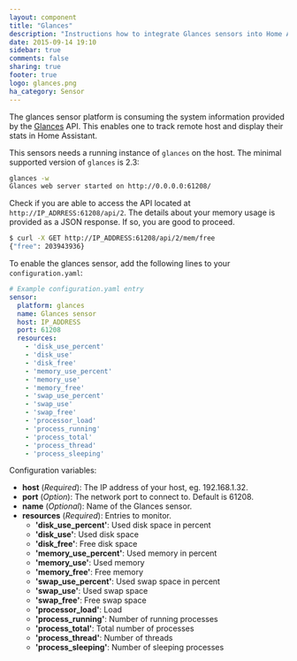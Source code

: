 ```yaml
---
layout: component
title: "Glances"
description: "Instructions how to integrate Glances sensors into Home Assistant."
date: 2015-09-14 19:10
sidebar: true
comments: false
sharing: true
footer: true
logo: glances.png
ha_category: Sensor
---
```



The glances sensor platform is consuming the system information provided by the [Glances](https://github.com/nicolargo/glances) API. This enables one to track remote host and display their stats in Home Assistant.

This sensors needs a running instance of `glances` on the host. The minimal supported version of `glances` is 2.3:

```bash
glances -w
Glances web server started on http://0.0.0.0:61208/
```

Check if you are able to access the API located at `http://IP_ADRRESS:61208/api/2`. The details about your memory usage is provided as a JSON response. If so, you are good to proceed.

```bash
$ curl -X GET http://IP_ADDRESS:61208/api/2/mem/free
{"free": 203943936}
```

To enable the glances sensor, add the following lines to your `configuration.yaml`:

```yaml
# Example configuration.yaml entry
sensor:
  platform: glances
  name: Glances sensor
  host: IP_ADDRESS
  port: 61208
  resources:
    - 'disk_use_percent'
    - 'disk_use'
    - 'disk_free'
    - 'memory_use_percent'
    - 'memory_use'
    - 'memory_free'
    - 'swap_use_percent'
    - 'swap_use'
    - 'swap_free'
    - 'processor_load'
    - 'process_running'
    - 'process_total'
    - 'process_thread'
    - 'process_sleeping'
```

Configuration variables:

- **host** (*Required*): The IP address of your host, eg. 192.168.1.32.
- **port** (*Option*): The network port to connect to. Default is 61208.
- **name** (*Optional*): Name of the Glances sensor.
- **resources** (*Required*): Entries to monitor.
  - **'disk_use_percent'**: Used disk space in percent
  - **'disk_use'**: Used disk space
  - **'disk_free'**: Free disk space
  - **'memory_use_percent'**: Used memory in percent
  - **'memory_use'**: Used memory
  - **'memory_free'**: Free memory
  - **'swap_use_percent'**: Used swap space in percent
  - **'swap_use'**: Used swap space
  - **'swap_free'**: Free swap space
  - **'processor_load'**: Load
  - **'process_running'**: Number of running processes
  - **'process_total'**: Total number of processes
  - **'process_thread'**: Number of threads
  - **'process_sleeping'**: Number of sleeping processes


